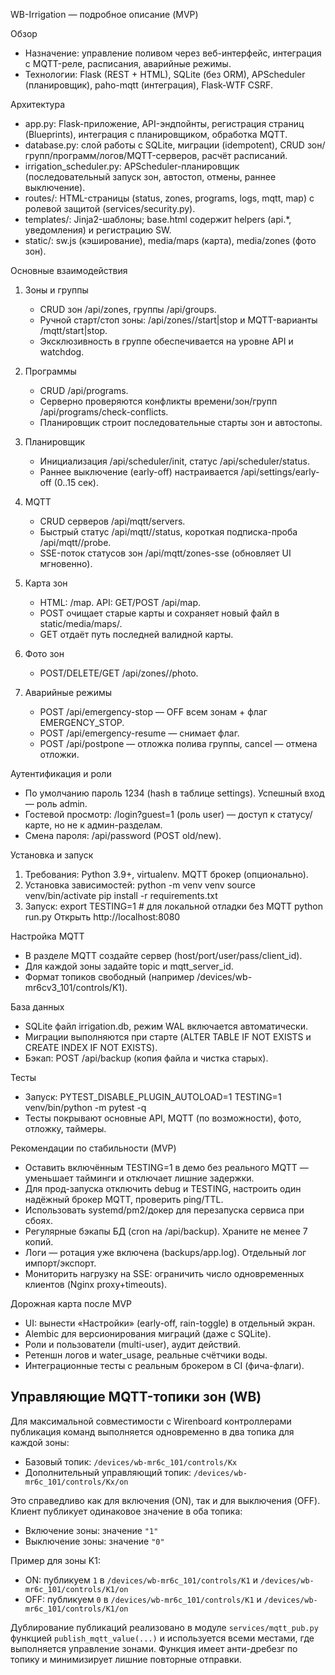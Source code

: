 WB-Irrigation — подробное описание (MVP)

Обзор
- Назначение: управление поливом через веб-интерфейс, интеграция с MQTT-реле, расписания, аварийные режимы.
- Технологии: Flask (REST + HTML), SQLite (без ORM), APScheduler (планировщик), paho-mqtt (интеграция), Flask-WTF CSRF.

Архитектура
- app.py: Flask-приложение, API-эндпойнты, регистрация страниц (Blueprints), интеграция с планировщиком, обработка MQTT.
- database.py: слой работы с SQLite, миграции (idempotent), CRUD зон/групп/программ/логов/MQTT-серверов, расчёт расписаний.
- irrigation_scheduler.py: APScheduler-планировщик (последовательный запуск зон, автостоп, отмены, раннее выключение).
- routes/: HTML-страницы (status, zones, programs, logs, mqtt, map) с ролевой защитой (services/security.py).
- templates/: Jinja2-шаблоны; base.html содержит helpers (api.*, уведомления) и регистрацию SW.
- static/: sw.js (кэширование), media/maps (карта), media/zones (фото зон).

Основные взаимодействия
1) Зоны и группы
   - CRUD зон /api/zones, группы /api/groups.
   - Ручной старт/стоп зоны: /api/zones/<id>/start|stop и MQTT-варианты /mqtt/start|stop.
   - Эксклюзивность в группе обеспечивается на уровне API и watchdog.

2) Программы
   - CRUD /api/programs.
   - Серверно проверяются конфликты времени/зон/групп /api/programs/check-conflicts.
   - Планировщик строит последовательные старты зон и автостопы.

3) Планировщик
   - Инициализация /api/scheduler/init, статус /api/scheduler/status.
   - Раннее выключение (early-off) настраивается /api/settings/early-off (0..15 сек).

4) MQTT
   - CRUD серверов /api/mqtt/servers.
   - Быстрый статус /api/mqtt/<id>/status, короткая подписка-проба /api/mqtt/<id>/probe.
   - SSE-поток статусов зон /api/mqtt/zones-sse (обновляет UI мгновенно).

5) Карта зон
   - HTML: /map. API: GET/POST /api/map.
   - POST очищает старые карты и сохраняет новый файл в static/media/maps/.
   - GET отдаёт путь последней валидной карты.

6) Фото зон
   - POST/DELETE/GET /api/zones/<id>/photo.

7) Аварийные режимы
   - POST /api/emergency-stop — OFF всем зонам + флаг EMERGENCY_STOP.
   - POST /api/emergency-resume — снимает флаг.
   - POST /api/postpone — отложка полива группы, cancel — отмена отложки.

Аутентификация и роли
- По умолчанию пароль 1234 (hash в таблице settings). Успешный вход — роль admin.
- Гостевой просмотр: /login?guest=1 (роль user) — доступ к статусу/карте, но не к админ-разделам.
- Смена пароля: /api/password (POST old/new).

Установка и запуск
1) Требования: Python 3.9+, virtualenv. MQTT брокер (опционально).
2) Установка зависимостей:
   python -m venv venv
   source venv/bin/activate
   pip install -r requirements.txt
3) Запуск:
   export TESTING=1  # для локальной отладки без MQTT
   python run.py
   Открыть http://localhost:8080

Настройка MQTT
- В разделе MQTT создайте сервер (host/port/user/pass/client_id).
- Для каждой зоны задайте topic и mqtt_server_id.
- Формат топиков свободный (например /devices/wb-mr6cv3_101/controls/K1).

База данных
- SQLite файл irrigation.db, режим WAL включается автоматически.
- Миграции выполняются при старте (ALTER TABLE IF NOT EXISTS и CREATE INDEX IF NOT EXISTS).
- Бэкап: POST /api/backup (копия файла и чистка старых).

Тесты
- Запуск: PYTEST_DISABLE_PLUGIN_AUTOLOAD=1 TESTING=1 venv/bin/python -m pytest -q
- Тесты покрывают основные API, MQTT (по возможности), фото, отложку, таймеры.

Рекомендации по стабильности (MVP)
- Оставить включённым TESTING=1 в демо без реального MQTT — уменьшает тайминги и отключает лишние задержки.
- Для прод-запуска отключить debug и TESTING, настроить один надёжный брокер MQTT, проверить ping/TTL.
- Использовать systemd/pm2/докер для перезапуска сервиса при сбоях.
- Регулярные бэкапы БД (cron на /api/backup). Храните не менее 7 копий.
- Логи — ротация уже включена (backups/app.log). Отдельный лог импорт/экспорт.
- Мониторить нагрузку на SSE: ограничить число одновременных клиентов (Nginx proxy+timeouts).

Дорожная карта после MVP
- UI: вынести «Настройки» (early-off, rain-toggle) в отдельный экран.
- Alembic для версионирования миграций (даже с SQLite).
- Роли и пользователи (multi-user), аудит действий.
- Ретеншн логов и water_usage, реальные счётчики воды.
- Интеграционные тесты с реальным брокером в CI (фича-флаги).

## Управляющие MQTT-топики зон (WB)

Для максимальной совместимости с Wirenboard контроллерами публикация команд выполняется одновременно в два топика для каждой зоны:

- Базовый топик: `/devices/wb-mr6c_101/controls/Kx`
- Дополнительный управляющий топик: `/devices/wb-mr6c_101/controls/Kx/on`

Это справедливо как для включения (ON), так и для выключения (OFF). Клиент публикует одинаковое значение в оба топика:

- Включение зоны: значение `"1"`
- Выключение зоны: значение `"0"`

Пример для зоны K1:

- ON: публикуем `1` в `/devices/wb-mr6c_101/controls/K1` и `/devices/wb-mr6c_101/controls/K1/on`
- OFF: публикуем `0` в `/devices/wb-mr6c_101/controls/K1` и `/devices/wb-mr6c_101/controls/K1/on`

Дублирование публикаций реализовано в модуле `services/mqtt_pub.py` функцией `publish_mqtt_value(...)` и используется всеми местами, где выполняется управление зонами. Функция имеет анти-дребезг по топику и минимизирует лишние повторные отправки.


